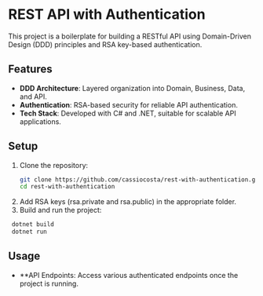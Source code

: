 # REST API with Authentication

This project is a boilerplate for building a RESTful API using Domain-Driven Design (DDD) principles and RSA key-based authentication.

## Features

- **DDD Architecture**: Layered organization into Domain, Business, Data, and API.
- **Authentication**: RSA-based security for reliable API authentication.
- **Tech Stack**: Developed with C# and .NET, suitable for scalable API applications.

## Setup

1. Clone the repository:
   ```bash
   git clone https://github.com/cassiocosta/rest-with-authentication.git
   cd rest-with-authentication
   
2. Add RSA keys (rsa.private and rsa.public) in the appropriate folder.
3. Build and run the project:
  ```bash
   dotnet build
   dotnet run
  ```

## Usage
- **API Endpoints: Access various authenticated endpoints once the project is running.
